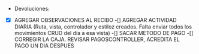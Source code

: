 - Devoluciones:
 -[x] AGREGAR OBSERVACIONES AL RECIBO
 -[] AGREGAR ACTIVIDAD DIARIA (Ruta, vista, controlador y estiloz creados. Falta enviar todos los movimientos CRUD del dia a esa vista)
 -[] SACAR METODO DE PAGO
 -[] CORREGIR LA CAJA. REVISAR PAGOSCONTROLLER, ACREDITA EL PAGO UN DIA DESPUES
